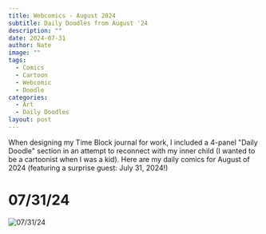 ```yaml
---
title: Webcomics - August 2024
subtitle: Daily Doodles from August '24
description: ""
date: 2024-07-31
author: Nate
image: ""
tags:
  - Comics
  - Cartoon
  - Webcomic
  - Doodle
categories:
  - Art
  - Daily Doodles
layout: post
---
```

When designing my Time Block journal for work, I included a 4-panel "Daily Doodle" section in an attempt to reconnect with my inner child (I wanted to be a cartoonist when I was a kid).  Here are my daily comics for August of 2024 (featuring a surprise guest: July 31, 2024!)

# 07/31/24
![07/31/24](post/webcomics/August24/07_31_24.jpg)